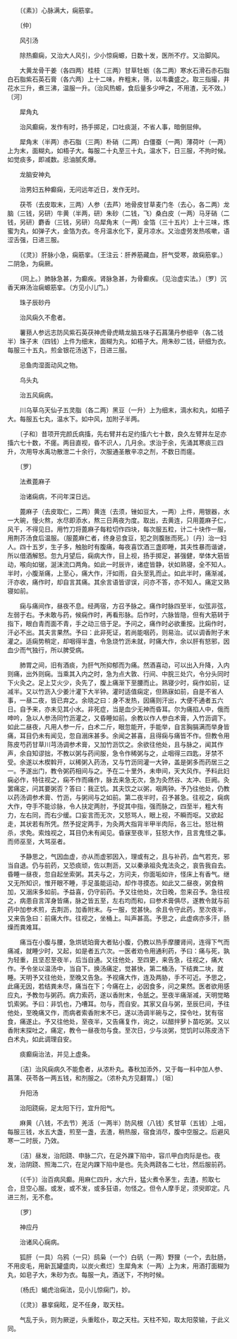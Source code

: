 <!-- { "loadSidebar": true } -->
　　〔《素》〕心脉满大，痫筋挛。

　　〔仲〕

　　风引汤

　　除热癫痫，又治大人风引，少小惊痫螈，日数十发，医所不疗。又治脚风。

　　大黄龙骨干姜（各四两）桂枝（三两）甘草牡蛎（各二两）寒水石滑石赤石脂白石脂紫石英石膏（各六两）上十二味，杵粗末，筛，以韦囊盛之。取三指撮，井花水三升，煮三沸，温服一升。（治风热螈，食后量多少呷之，不用渣，无不效。）〔河〕

　　犀角丸

　　治风癫痫，发作有时，扬手掷足，口吐痰涎，不省人事，暗倒屈伸。

　　犀角末（半两）赤石脂（三两）朴硝（二两）白僵蚕（一两）薄荷叶（一两）上为末，面糊丸，如梧子大。每服二十丸至三十丸，温水下，日三服，不拘时候。如觉痰多，即减数。忌油腻炙爆。

　　龙脑安神丸

　　治男妇五种癫痫，无问远年近日，发作无时。

　　茯苓（去皮取末，三两）人参（去芦）地骨皮甘草麦门冬（去心，各二两）龙脑（三钱，另研）牛黄（半两，研）朱砂（二钱，飞）桑白皮（一两）马牙硝（二钱，另研）麝香（三钱，另研）乌犀角末（一两）金箔（三十五片）上十三味，炼蜜为丸，如弹子大，金箔为衣。冬月温水化下，夏月凉水。又治虚劳发热咳嗽，语涩舌强，日进三服。

　　〔《灵》〕肝脉小急，痫筋挛。（王注云：肝养筋藏血，肝气受寒，故痫筋挛。）二阴急，为痫厥。

　　（同上。）肺脉急甚，为癫疾。肾脉急甚，为骨癫疾。（见治虚实法。）〔罗〕沉香天麻汤治痫螈筋挛。（方见小儿门。）

　　珠子辰砂丹

　　治风痫久不愈者。

　　薯蓣人参远志防风紫石英茯神虎骨虎睛龙脑五味子石菖蒲丹参细辛（各二钱半）珠子末（四钱）上件为细末，面糊为丸，如梧子大。用朱砂二钱，研细为衣。每服三十五丸，煎金银花汤送下，日进三服。

　　忌鱼肉湿面动风之物。

　　乌头丸

　　治五风痫病。

　　川乌草乌天仙子五灵脂（各二两）黑豆（一升）上为细末，滴水和丸，如梧子大。每服五七丸，温水下。如中风，加附子半两。

　　〔子和〕昔项开完颜氏病搐，先右臂并右足约搐六七十数，良久左臂并左足亦搐六七十数，不瘥。两目直视，昏不识人，几月余。求治于余，先涌其寒痰三四升，次用导水禹功散泄二十余行，次服通圣散辛凉之剂，不数日而瘥。

　　〔罗〕

　　法煮蓖麻子

　　治诸痫病，不问年深日远。

　　蓖麻子（去皮取仁，二两）黄连（去须，锉如豆大，一两）上件，用银器，水一大碗，慢火熬，水尽即添水，熬三日两夜为度。取出，去黄连，只用蓖麻子仁，风干，不得见日。用竹刀将蓖麻子每粒切作四块，每次服五粒，计二十块作一服，用荆芥汤食后温服。（服蓖麻仁者，终身忌食豆，犯之则腹胀而死。）〔丹〕治一妇人。四十五岁，生子多，触胎时有腹痛，每夜喜饮酒三盏即睡，其夫性暴而谐谑，所以借酒解怒。忽九月望后，痫病大作，目上视，扬手掷足，甚强健，举体大筋皆动，喉向如锯，涎沫流口两角。如此一时辰许，诸症皆静，状如熟寝，全不知人。半时，小腹渐痛，上至心，痛大作，汗如雨，自头至乳而止。如此半时，痛渐减，汗亦收，痛作时，却自言其痛。其余言语皆谬误，问亦不答，亦不知人。痛定又熟寝如前。

　　痫与痛间作，昼夜不息。经两宿，方召予脉之。痛作时脉四至半，似弦非弦，左弱于右。予未敢与药，候痫作时，再看形脉。后作时，六脉皆隐，但有大筋转于指下，眼白青而面不青，手之动三倍于足。予问之，痛作时必欲重按。比痫作时，汗必不出。其夫言果然。予曰：此非死证，若尚能咽药，则易治。试以调香附子末灌之。适痫势稍定，却咽得半盏，令急烧竹沥未就，时痛大作，余以肝有怒邪，因血少而气独行，所以脾受病。

　　肺胃之间，旧有酒痰，为肝气所抑郁而为痛。然酒喜动，可以出入升降，入内则痛，出外则痫。当乘其入内之时，急为点大敦、行间、中脘三处穴，令分头同时下火灸之。足上艾火少，灸先了，腹上痛渐下至腰而止。熟寝少时，痫作如前，证减半。又以竹沥入少姜汁灌下大半钟。灌时适值痫定，但熟寐如前，自是不省人事，一昼二夜，皆已弃之。余晓之曰：身不发热，因痛则汗出，大便不通者五六日。自予来，亦未见其小水。非死症，当是血少无神而昏耳。尔为痛掐人中，俄而呻吟，急以人参汤同竹沥灌之，又昏睡如前。余教以作人参白术膏，入竹沥调下。如此二昼夜，凡用人参一斤，白术二斤，眼忽能开，手能举，自言胸膈满而举身皆痛，耳目仍未有闻见，忽自溺床甚多。余闻之甚喜，且得痫与痛皆不作。但教令用陈皮芍药甘草川芎汤调参术膏，又加竹沥饮之。余欲往他处，且与脉之，闻其作声，余自知谬拙，不教以粥与药间服，急令作稀粥与之，止咽得三四匙，牙禁不受。余遂以木楔斡开，以稀粥入药汤，又与竹沥同灌一大钟，盖是粥多而药居三之一。予遂出门，教令粥药相间与之。予在二十里外，未申间，天大风作。予料此妇痫必作，特往视之，痫不作而痛作，脉去来急无次，急为灸然谷、太冲、巨阙。灸罢痛定，问其要粥否？答曰：我正饥。其夫饮之以粥，咽两钟。予乃往他处，仍教以药汤调参术膏、竹沥，与粥间与之如前。第二夜半时，召予甚急。往视之，痫病大作，夺手不能诊脉，令人扶定两肘，予捉其中指，强而脉之，四至半，粗大有力，左右同，而右少缓。口妄言而无次，又怒骂人，眼上视，不瞬而呕。又欲起走，其状若有所凭。然予捉定两手，为灸两大指背半甲半肉际，各三壮。怒壮稍杀，求免。索烛视之，耳目仍未有闻见。昏寐至夜半，狂怒大作，且言鬼怪之事。而师巫至，大骂巫者。

　　予静思之，气因血虚，亦从而虚邪因入，理或有之，且与补药，血气若充，邪当自退。仍与前药，又恐痰顽，佐以荆沥，又以秦承祖灸鬼法灸之，哀告我自去。昏睡一昼夜，忽自起坐索粥。其夫与之，方问夫，你面垢如许，怪床上有香气。继又无所知识，惟开眼不睡，手足虽能运动，却作寻摸态。如此又二昼夜，粥食稍加，又溺床多如前。予益喜，仍守前药。予又往他处，次日晚，忽来召予。急往视之，病患自言浑身皆痛，脉之皆五至，左右均而和，曰参术膏俱尽，遂教令就与前药中加参术煎，去荆沥，加香附末。与一服，觉甚快。余且令守此药，至次夜半，又来告急曰：前痛大作。往视之，坐桶上。叫声甚高。予思之，此虚病亦多汗，肠燥而粪难耳。

　　痛当在小腹与腰，急烘琥珀膏大者贴小腹，仍教以热手摩腰肾间，连得下气而痛减，就睡少时，又起，如是者五六次。一医者劝令用通利药，予曰：痛与死，孰为轻重，且坚忍至夜半，后当自通。又往他处，至四更，来告急，往视之，痛大作。予令坐以温汤中，当自下。换汤痛定，觉甚快，第二桶汤，下结粪二块，就睡。天明予又往他处，至晚又告急。予视痛大作，连及两胁，手不可近。予思之，此痛无因，若结粪未尽，痛当在下；今痛在上，必因食多，问之果然。医者欲用感应丸，予教勿与粥药。病力索药，遂以香附末，令舐之。至夜半痛渐减，天明觉略饥索粥。予曰：非饥也，乃嘈耳。勿与，而自安。其家又自与粥，至辰巳间，予往他处，至晚痛又作，而病者索香附末不已，遂以汤调半碗与之，探令吐，犹有宿食，痛遂止。予又往他处，至夜半，又告痛复作，询之，以醋拌萝卜苗吃粥。又以香附末探吐之，痛定，教令一昼夜勿与食。至次日，少与淡粥，觉饥时以陈皮汤下白术丸，如此调理自安。

　　痰癫痫治法，并见上虚条。

　　〔洁〕治风痫病久不能愈者，从浓朴丸。春秋加添外，又于每一料中加人参、菖蒲、茯苓各一两五钱，和剂服之。（浓朴丸方见翻胃。）〔垣〕

　　升阳汤

　　治阳跷痫，足太阳下行，宜升阳气。

　　麻黄（八钱，不去节）羌活（一两半）防风根（八钱）炙甘草（五钱）上咀，每服三钱，水五大盏，煎至一盏，去渣，稍热服，宿食消尽，腹中空服之。后避风寒一二时辰，乃效。

　　〔洁〕昼发，治阳跷、申脉二穴，在足外踝下陷中，容爪甲白肉际是也。夜发，治阴跷、照海二穴，在足内踝下陷中是也。先灸两跷各二七壮，然后服前药。

　　〔《千》〕治百病风癫。用麻仁四升，水六升，猛火煮令茅生，去渣，煎取七合，旦空心服。或发，或不发，或多狂语，勿怪之。但令人摩手足，须臾即定。凡进三剂，无不愈。

　　〔罗〕

　　神应丹

　　治诸风心痫病。

　　狐肝（一具）乌鸦（一只）鸱枭（一个）白矾（一两）野狸（一个，去肚肠，不用皮毛，用新瓦罐盛肉，以炭火煮烂）生犀角末（一两）上为末，用酒打面糊为丸，如皂子大，朱砂为衣。每服一丸，酒送下，不拘时候。

　　〔杨氏〕蝎虎治痫法，见小儿惊痫门，妙。

　　〔《灵》〕暴挛痫眩，足不任身，取天柱。

　　气乱于头，则为厥逆，头重眩仆，取之天柱。天柱不知，取太阳荥输，于此义同。

